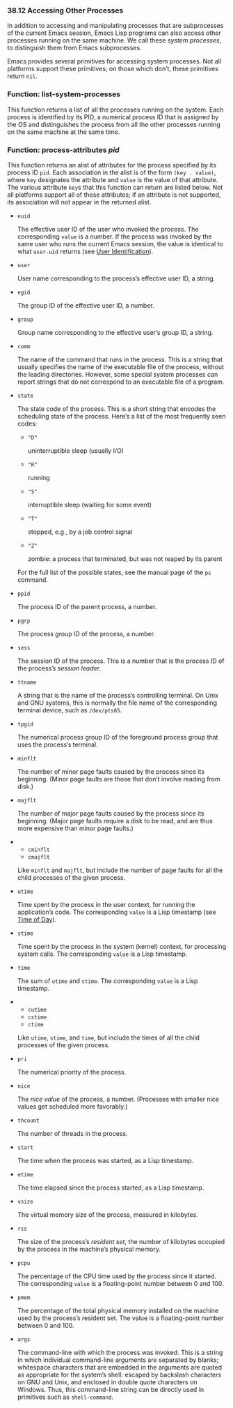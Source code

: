 

### 38.12 Accessing Other Processes

In addition to accessing and manipulating processes that are subprocesses of the current Emacs session, Emacs Lisp programs can also access other processes running on the same machine. We call these *system processes*, to distinguish them from Emacs subprocesses.

Emacs provides several primitives for accessing system processes. Not all platforms support these primitives; on those which don’t, these primitives return `nil`.

### Function: **list-system-processes**

This function returns a list of all the processes running on the system. Each process is identified by its PID, a numerical process ID that is assigned by the OS and distinguishes the process from all the other processes running on the same machine at the same time.

### Function: **process-attributes** *pid*

This function returns an alist of attributes for the process specified by its process ID `pid`. Each association in the alist is of the form `(key . value)`, where `key` designates the attribute and `value` is the value of that attribute. The various attribute `key`s that this function can return are listed below. Not all platforms support all of these attributes; if an attribute is not supported, its association will not appear in the returned alist.

*   `euid`

    The effective user ID of the user who invoked the process. The corresponding `value` is a number. If the process was invoked by the same user who runs the current Emacs session, the value is identical to what `user-uid` returns (see [User Identification](User-Identification.html)).

*   `user`

    User name corresponding to the process’s effective user ID, a string.

*   `egid`

    The group ID of the effective user ID, a number.

*   `group`

    Group name corresponding to the effective user’s group ID, a string.

*   `comm`

    The name of the command that runs in the process. This is a string that usually specifies the name of the executable file of the process, without the leading directories. However, some special system processes can report strings that do not correspond to an executable file of a program.

*   `state`

    The state code of the process. This is a short string that encodes the scheduling state of the process. Here’s a list of the most frequently seen codes:

    *   `"D"`

        uninterruptible sleep (usually I/O)

    *   `"R"`

        running

    *   `"S"`

        interruptible sleep (waiting for some event)

    *   `"T"`

        stopped, e.g., by a job control signal

    *   `"Z"`

        zombie: a process that terminated, but was not reaped by its parent

    For the full list of the possible states, see the manual page of the `ps` command.

*   `ppid`

    The process ID of the parent process, a number.

*   `pgrp`

    The process group ID of the process, a number.

*   `sess`

    The session ID of the process. This is a number that is the process ID of the process’s *session leader*.

*   `ttname`

    A string that is the name of the process’s controlling terminal. On Unix and GNU systems, this is normally the file name of the corresponding terminal device, such as `/dev/pts65`.

*   `tpgid`

    The numerical process group ID of the foreground process group that uses the process’s terminal.

*   `minflt`

    The number of minor page faults caused by the process since its beginning. (Minor page faults are those that don’t involve reading from disk.)

*   `majflt`

    The number of major page faults caused by the process since its beginning. (Major page faults require a disk to be read, and are thus more expensive than minor page faults.)

*   *   `cminflt`
    *   `cmajflt`

    Like `minflt` and `majflt`, but include the number of page faults for all the child processes of the given process.

*   `utime`

    Time spent by the process in the user context, for running the application’s code. The corresponding `value` is a Lisp timestamp (see [Time of Day](Time-of-Day.html)).

*   `stime`

    Time spent by the process in the system (kernel) context, for processing system calls. The corresponding `value` is a Lisp timestamp.

*   `time`

    The sum of `utime` and `stime`. The corresponding `value` is a Lisp timestamp.

*   *   `cutime`
    *   `cstime`
    *   `ctime`

    Like `utime`, `stime`, and `time`, but include the times of all the child processes of the given process.

*   `pri`

    The numerical priority of the process.

*   `nice`

    The *nice value* of the process, a number. (Processes with smaller nice values get scheduled more favorably.)

*   `thcount`

    The number of threads in the process.

*   `start`

    The time when the process was started, as a Lisp timestamp.

*   `etime`

    The time elapsed since the process started, as a Lisp timestamp.

*   `vsize`

    The virtual memory size of the process, measured in kilobytes.

*   `rss`

    The size of the process’s *resident set*, the number of kilobytes occupied by the process in the machine’s physical memory.

*   `pcpu`

    The percentage of the CPU time used by the process since it started. The corresponding `value` is a floating-point number between 0 and 100.

*   `pmem`

    The percentage of the total physical memory installed on the machine used by the process’s resident set. The value is a floating-point number between 0 and 100.

*   `args`

    The command-line with which the process was invoked. This is a string in which individual command-line arguments are separated by blanks; whitespace characters that are embedded in the arguments are quoted as appropriate for the system’s shell: escaped by backslash characters on GNU and Unix, and enclosed in double quote characters on Windows. Thus, this command-line string can be directly used in primitives such as `shell-command`.
